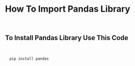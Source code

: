 <h1>How To Import Pandas Library</h1><br>
<h2>To Install Pandas Library Use This Code </h2><br>

      pip install pandas
